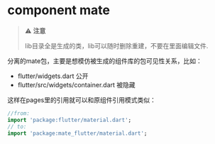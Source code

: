 # component mate

> ⚠️ **注意**
>
> lib目录全是生成的类，lib可以随时删除重建，不要在里面编辑文件.

分离的mate包，主要是想模仿被生成的组件库的包可见性关系，比如：
- flutter/widgets.dart 公开
- flutter/src/widgets/container.dart 被隐藏

这样在pages里的引用就可以和原组件引用模式类似：
```dart
//from:
import 'package:flutter/material.dart';
// to:
import 'package:mate_flutter/material.dart';
```
